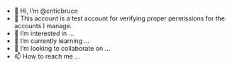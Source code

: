 - 👋 Hi, I’m @criticbruce
- 👋 This account is a test account for verifying proper permissions for the accounts I manage.
- 👀 I’m interested in ...
- 🌱 I’m currently learning ...
- 💞️ I’m looking to collaborate on ...
- 📫 How to reach me ...

<!---
criticbruce/criticbruce is a ✨ special ✨ repository because its `README.md` (this file) appears on your GitHub profile.
You can click the Preview link to take a look at your changes.
--->
